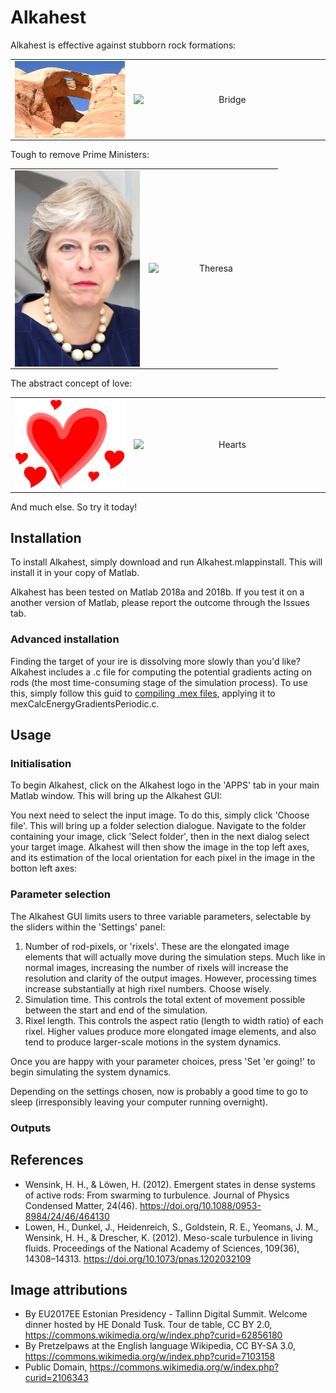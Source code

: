 # Alkahest

Alkahest is effective against stubborn rock formations:

<table width="600" border="0" cellpadding="0" cellspacing="0">

<tr>

<td align="center" valign="center">
<img align="left" src="https://raw.githubusercontent.com/Pseudomoaner/Alkahest/master/Graphics/Bridge.png" alt="Bridge" width="300"/>
</td>

<td align="center" valign="center">
<img align="right" src="https://raw.githubusercontent.com/Pseudomoaner/Alkahest/master/Graphics/Bridge.gif" alt="Bridge" width="300"/>
</td>

</tr>

</table>

Tough to remove Prime Ministers:

<table width="400" border="0" cellpadding="0" cellspacing="0">

<tr>

<td align="center" valign="center">
<img align="left" src="https://raw.githubusercontent.com/Pseudomoaner/Alkahest/master/Graphics/Theresa.jpg" alt="Theresa" width="200"/>
</td>

<td align="center" valign="center">
<img align="right" src="https://raw.githubusercontent.com/Pseudomoaner/Alkahest/master/Graphics/Theresa.gif" alt="Theresa" width="200"/>
</td>

</tr>

</table>

The abstract concept of love:

<table width="600" border="0" cellpadding="0" cellspacing="0">

<tr>

<td align="center" valign="center">
<img align="left" src="https://raw.githubusercontent.com/Pseudomoaner/Alkahest/master/Graphics/Hearts.jpg" alt="Hearts" width="300"/>
</td>

<td align="center" valign="center">
<img align="right" src="https://raw.githubusercontent.com/Pseudomoaner/Alkahest/master/Graphics/Hearts.gif" alt="Hearts" width="300"/>
</td>

</tr>

</table>

And much else. So try it today!

## Installation

To install Alkahest, simply download and run Alkahest.mlappinstall. This will install it in your copy of Matlab. 

Alkahest has been tested on Matlab 2018a and 2018b. If you test it on a another version of Matlab, please report the outcome through the Issues tab.

### Advanced installation

Finding the target of your ire is dissolving more slowly than you'd like? Alkahest includes a .c file for computing the potential gradients acting on rods (the most time-consuming stage of the simulation process). To use this, simply follow this guid to [compiling .mex files](http://cs.smith.edu/~nhowe/370/Assign/mexfiles.html), applying it to mexCalcEnergyGradientsPeriodic.c.

## Usage

### Initialisation

To begin Alkahest, click on the Alkahest logo in the 'APPS' tab in your main Matlab window. This will bring up the Alkahest GUI:

You next need to select the input image. To do this, simply click 'Choose file'. This will bring up a folder selection dialogue. Navigate to the folder containing your image, click 'Select folder', then in the next dialog select your target image. Alkahest will then show the image in the top left axes, and its estimation of the local orientation for each pixel in the image in the botton left axes:

### Parameter selection

The Alkahest GUI limits users to three variable parameters, selectable by the sliders within the 'Settings' panel:

1. Number of rod-pixels, or 'rixels'. These are the elongated image elements that will actually move during the simulation steps. Much like in normal images, increasing the number of rixels will increase the resolution and clarity of the output images. However, processing times increase substantially at high rixel numbers. Choose wisely.
2. Simulation time. This controls the total extent of movement possible between the start and end of the simulation.
3. Rixel length. This controls the aspect ratio (length to width ratio) of each rixel. Higher values produce more elongated image elements, and also tend to produce larger-scale motions in the system dynamics.

Once you are happy with your parameter choices, press 'Set 'er going!' to begin simulating the system dynamics.

Depending on the settings chosen, now is probably a good time to go to sleep (irresponsibly leaving your computer running overnight).

### Outputs

## References

- Wensink, H. H., & Löwen, H. (2012). Emergent states in dense systems of active rods: From swarming to turbulence. Journal of Physics Condensed Matter, 24(46). https://doi.org/10.1088/0953-8984/24/46/464130
- Lowen, H., Dunkel, J., Heidenreich, S., Goldstein, R. E., Yeomans, J. M., Wensink, H. H., & Drescher, K. (2012). Meso-scale turbulence in living fluids. Proceedings of the National Academy of Sciences, 109(36), 14308–14313. https://doi.org/10.1073/pnas.1202032109

## Image attributions

- By EU2017EE Estonian Presidency - Tallinn Digital Summit. Welcome dinner hosted by HE Donald Tusk. Tour de table, CC BY 2.0, https://commons.wikimedia.org/w/index.php?curid=62856180
- By Pretzelpaws at the English language Wikipedia, CC BY-SA 3.0, https://commons.wikimedia.org/w/index.php?curid=7103158
- Public Domain, https://commons.wikimedia.org/w/index.php?curid=2106343
